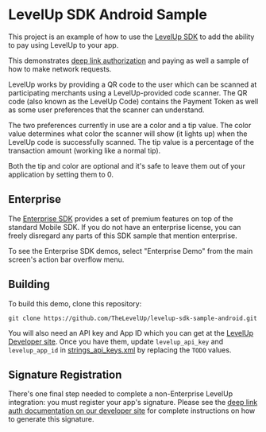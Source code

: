 LevelUp SDK Android Sample
==========================

This project is an example of how to use the [LevelUp SDK][lusdk] to add the ability to pay using
LevelUp to your app.

This demonstrates [deep link authorization][auth-flow] and paying as well a sample of how to make
network requests.

LevelUp works by providing a QR code to the user which can be scanned at participating merchants
using a LevelUp-provided code scanner. The QR code (also known as the LevelUp Code) contains the
Payment Token as well as some user preferences that the scanner can understand.

The two preferences currently in use are a color and a tip value. The color value determines what
color the scanner will show (it lights up) when the LevelUp code is successfully scanned. The tip
value is a percentage of the transaction amount (working like a normal tip).

Both the tip and color are optional and it's safe to leave them out of your application by setting
them to 0.

Enterprise
----------

The [Enterprise SDK][enterprise] provides a set of premium features on top of the standard Mobile
SDK. If you do not have an enterprise license, you can freely disregard any parts of this SDK sample
that mention enterprise.

To see the Enterprise SDK demos, select "Enterprise Demo" from the main screen's action bar overflow
menu.

Building
--------

To build this demo, clone this repository:

```
git clone https://github.com/TheLevelUp/levelup-sdk-sample-android.git
```

You will also need an API key and App ID which you can get at the [LevelUp Developer site][signup].
Once you have them, update `levelup_api_key` and `levelup_app_id` in
[strings_api_keys.xml](app/src/main/res/values/strings_api_keys.xml) by replacing the `TODO` values.

Signature Registration
----------------------

There's one final step needed to complete a non-Enterprise LevelUp integration: you must register
your app's signature. Please see the [deep link auth documentation on our developer
site][deep-link-auth] for complete instructions on how to generate this signature.

[auth-flow]: http://developer.thelevelup.com/getting-started/mobile-authentication-flow/
[deep-link-auth]: http://developer.thelevelup.com/mobile-sdks/login-registration/deep-link-auth/
[enterprise]: http://developer.thelevelup.com/enterprise-sdk/
[lusdk]: http://developer.thelevelup.com/mobile-sdks/getting-started/android/
[signup]: http://developer.thelevelup.com/getting-started/sign-up/
[submodules]: http://git-scm.com/book/en/Git-Tools-Submodules
